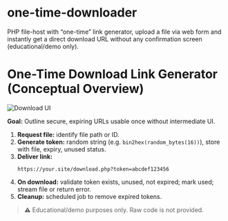 # one-time-downloader
PHP file-host with “one-time” link generator, upload a file via web form and instantly get a direct download URL without any confirmation screen (educational/demo only).

# One-Time Download Link Generator (Conceptual Overview)

![Download UI](/images/secure-file-hostinmg.png)

**Goal:** Outline secure, expiring URLs usable once without intermediate UI.

1. **Request file:** identify file path or ID.  
2. **Generate token:** random string (e.g. `bin2hex(random_bytes(16))`), store with file, expiry, unused status.  
3. **Deliver link:**  
   ```
   https://your.site/download.php?token=abcdef123456
   ```  
4. **On download:** validate token exists, unused, not expired; mark used; stream file or return error.  
5. **Cleanup:** scheduled job to remove expired tokens.

> ⚠️ Educational/demo purposes only. Raw code is not provided.
